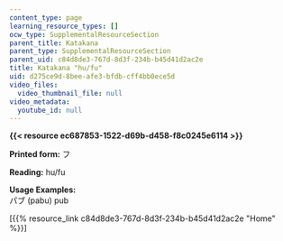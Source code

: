 ```yaml
---
content_type: page
learning_resource_types: []
ocw_type: SupplementalResourceSection
parent_title: Katakana
parent_type: SupplementalResourceSection
parent_uid: c84d8de3-767d-8d3f-234b-b45d41d2ac2e
title: Katakana "hu/fu"
uid: d275ce9d-8bee-afe3-bfdb-cff4bb0ece5d
video_files:
  video_thumbnail_file: null
video_metadata:
  youtube_id: null
---
```


**{{< resource ec687853-1522-d69b-d458-f8c0245e6114 >}}**

**Printed form:** フ

**Reading:** hu/fu

**Usage Examples:**  
パブ (pabu) pub

\[{{% resource_link c84d8de3-767d-8d3f-234b-b45d41d2ac2e "Home" %}}\]